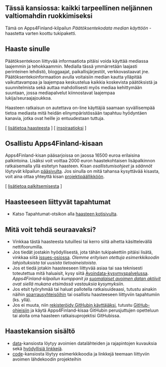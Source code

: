 ## Tässä kansiossa: kaikki tarpeellinen neljännen valtiomahdin ruokkimiseksi

Tämä on Apps4Finland-kilpailun _Päätöksentekodata median käyttöön_ -haastetta varten koottu tukipaketti. 



## Haaste sinulle

Päätöksentekoon liittyvää informaatiota pitäisi voida käyttää mediassa laajemmin ja tehokkaammin. Medialla
tässä ymmärretään laajasti perinteinen lehdistö, bloggaajat, paikallisjärjestöt, verkkovastaavat jne.
Päätöksentekoinformaation avulla voitaisiin median kautta ylläpitää vaikuttavampaa ja laajempaa keskustelua
kaikkia koskevista päätöksistä ja suunnitelmista sekä auttaa mahdollisesti myös mediaa kehittymään suuntaan,
jossa mediapalvelut kiinnostavat laajempaa lukija/seuraajajoukkoa.

Haasteen ratkaisun on autettava on-line käyttäjiä saamaan syvällisempää tietoa mediasta mitä heidän elinympäristössään
tapahtuu hyödyntäen kanavia, jotka ovat heille jo entuudestaan tuttuja.

[ [lisätietoa haasteesta](taustatietoa.md) ] [ [inspiraatioksi](inspiraatioksi.md) ]

## Osallistu Apps4Finland-kisaan

Apps4Finland-kisan pääsarjoissa on jaossa 16500 euroa erilaisina palkintoina.
Lisäksi voit voittaa 2000 euron haastekohtaisen lisäpalkinnon ratkaisemalla yllä esitetyn haasteen.
Kisan _osallistumisohjeet_ ja _säännöt_ löytyvät kilpailun [pääsivulta](http://apps4finland.fi). Jos sinulla on mitä tahansa kysyttävää
kisasta, voit aina ottaa yhteyttä kisan [projektipäällikköön](http://www.apps4finland.fi/yhteystiedot/).

[ [lisätietoa palkitsemisesta](palkitsemisesta.md) ]

## Haasteeseen liittyvät tapahtumat

* Katso Tapahtumat-otsikon alla [haasteen kotisivulta](http://www.apps4finland.fi/haaste/paatoksentekodata-median-kayttoon/).

## Mitä voit tehdä seuraavaksi?

- Vinkkaa tästä haasteesta tutuillesi tai kerro siitä aihetta käsittelevällä nettifoorumilla.
- Jos tiedät jostakin hyödyllisestä, jota tähän tukipakettiin pitäisi lisätä, vinkkaa siitä [issues-osiossa](https://github.com/apps4finland/haaste-kaupunkidata-mediassa/issues?state=open). _Olemme erityisen otettuja esimerkkikoodin lahjoituksista tai uusista tietoaineistoista_.
- Jos et tiedä jotakin haasteeseen liittyvää asiaa tai saa teknisesti toteutettua mitä haluaisit, kysy siitä [Avoindata-kysymyspalvelussa](http://avoindata.net/). _Apps4Finland-kilpailun kumppanit ja [suomalaiset avoimen datan aktiivit](https://www.facebook.com/groups/fi.okfn/) ovat siellä mukana etsimässä vastauksia kysymyksiin_.
- Jos etsit työryhmää tai haluat pallotella ratkaisuideaasi, tutustu ainakin näihin [sparrausyhteisöihin](https://github.com/apps4finland/haaste-kansalaisen-aani/blob/master/data/linkkeja.md) tai osallistu haasteeseen liittyviin tapahtumiin (ks. yllä).
- Jos ei muuta, niin [rekisteröidy GitHubin käyttäjäksi](https://github.com/signup), tutustu [GitHub-ohjeisiin](http://sixrevisions.com/resources/git-tutorials-beginners/) ja käytä Apps4Finland-kisaa GitHubin perusjuttujen opetteluun
tai aloita oma haasteen ratkaisuprojektisi GitHubissa.

## Haastekansion sisältö
- [data](https://github.com/apps4finland/haaste-kaupunkidata-mediassa/tree/master/data)-kansiosta löytyy avoimien datalähteiden ja rajapintojen kuvauksia sekä [hyödyllisiä linkkejä](https://github.com/apps4finland/haaste-kaupunkidata-mediassa/blob/master/data/linkkeja.md).
- [code](https://github.com/apps4finland/haaste-kaupunkidata-mediassa/tree/master/code)-kansiosta löytyy esimerkkikoodia ja linkkejä teemaan liittyviin avoimen lähdekoodin projekteihin
